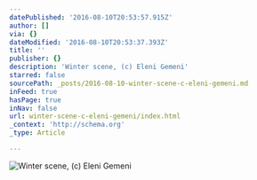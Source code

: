 ```yaml
---
datePublished: '2016-08-10T20:53:57.915Z'
author: []
via: {}
dateModified: '2016-08-10T20:53:37.393Z'
title: ''
publisher: {}
description: 'Winter scene, (c) Eleni Gemeni'
starred: false
sourcePath: _posts/2016-08-10-winter-scene-c-eleni-gemeni.md
inFeed: true
hasPage: true
inNav: false
url: winter-scene-c-eleni-gemeni/index.html
_context: 'http://schema.org'
_type: Article

---
```

![Winter scene, (c) Eleni Gemeni](https://the-grid-user-content.s3-us-west-2.amazonaws.com/78a87ea1-ec93-49b3-ac44-83a8aa5294d3.jpg)